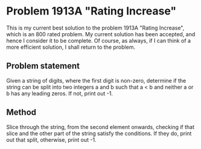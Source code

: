 # Problem 1913A "Rating Increase"
This is my current best solution to the problem 1913A "Rating Increase", which is an 800 rated problem. My current solution has been accepted, and hence I consider it to be complete. Of course, as always, if I can think of a more efficient solution, I shall return to the problem. 

## Problem statement
Given a string of digits, where the first digit is non-zero, determine if the string can be split into two integers a and b such that a < b and neither a or b has any leading zeros. If not, print out -1.

## Method
Slice through the string, from the second element onwards, checking if that slice and the other part of the string satisfy the conditions. If they do, print out that split, otherwise, print out -1.